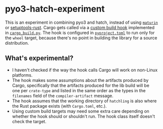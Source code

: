 # pyo3-hatch-experiment

This is an experiment in combining pyo3 and hatch, instead of using
[`maturin`](https://www.maturin.rs/) or
[setuptools-rust](https://setuptools-rust.readthedocs.io/en/latest/). Cargo
gets called via a [custom build
hook](https://hatch.pypa.io/latest/plugins/build-hook/custom/)
implemented in [`cargo_build.py`](cargo_build.py). The hook is
configured in [`pyproject.toml`](pyproject.toml) to run only for the
`wheel` target, because there's no point in building the library for a
source distribution.

## What's experimental?

* I haven't checked if the way the hook calls Cargo will work on
  non-Linux platforms.
* The hook makes some assumptions about the artifacts produced by
  Cargo, specifically that the artifacts produced for the lib build
  will be one per `crate-type` and listed in the same order as the
  types in the `filenames` field of the `compiler-artifact` message.
* The hook assumes that the working directory of `hatchling` is also
  where the Rust package exists (with `Cargo.toml`, etc.).
* Using custom build targets may need some extra care depending on
  whether the hook should or shouldn't run. The hook class itself
  doesn't check the target.
